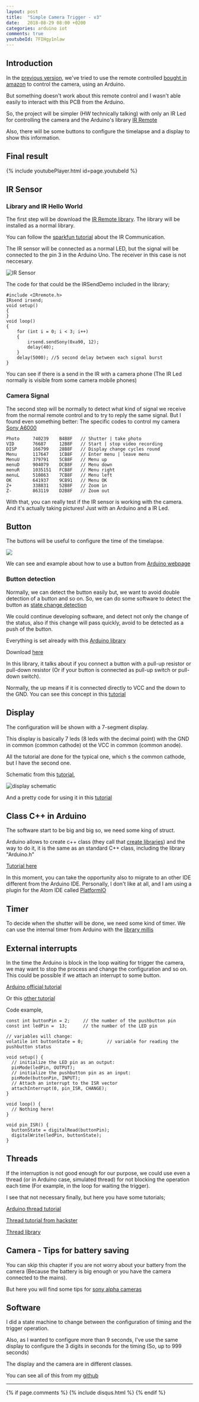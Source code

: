 ```yaml
---
layout: post
title:  "Simple Camera Trigger - v3"
date:   2018-08-29 08:00 +0200
categories: arduino iot
comments: true
youtubeId: 7FIHgy1nlaw
---
```


## Introduction
In the [previous version](https://aherrero.github.io/arduino/iot/2018/08/16/SimpleCameraTrigger-v2.html), we've tried to use the remote controlled [bought in amazon](https://www.amazon.fr/IR-Telecommande-TOOGOO-Cameras-Compact/dp/B01G37SVXG/ref=sr_1_2?ie=UTF8&qid=1534395448&sr=8-2&keywords=telecommande+sony+camera) to control the camera, using an Arduino.

But something doesn't work about this remote control and I wasn't able easily to interact with this PCB from the Arduino.

So, the project will be simpler (HW technically talking) with only an IR Led for controlling the camera and the Arduino's library [IR Remote](https://github.com/z3t0/Arduino-IRremote)

Also, there will be some buttons to configure the timelapse and a display to show this information.

## Final result

{% include youtubePlayer.html id=page.youtubeId %}


## IR Sensor
### Library and IR Hello World
The first step will be download the [IR Remote library](https://github.com/z3t0/Arduino-IRremote). The library will be installed as a normal library.

You can follow the [sparkfun tutorial](https://learn.sparkfun.com/tutorials/ir-communication) about the IR Communication.

The IR sensor will be connected as a normal LED, but the signal will be connected to the pin 3 in the Arduino Uno. The receiver in this case is not neccesary.

![IR Sensor](https://cdn.sparkfun.com/r/600-600/assets/2/b/c/9/d/5159e97fce395f6d42000000.jpg)

The code for that could be the IRSendDemo included in the library;

    #include <IRremote.h>
    IRsend irsend;
    void setup()
    {
    }
    void loop()
    {
    	for (int i = 0; i < 3; i++)
        {
    		irsend.sendSony(0xa90, 12);
    		delay(40);
    	}
    	delay(5000); //5 second delay between each signal burst
    }

You can see if there is a send in the IR with a camera phone (The IR Led normally is visible from some camera mobile phones)

### Camera Signal
The second step will be normally to detect what kind of signal we receive from the normal remote control and to try to reply the same signal. But I found even something better: The specific codes to control my camera [Sony A6000](https://diydrones.com/forum/topics/sony-a7-infrared-codes)

    Photo     740239    B4B8F   // Shutter | take photo
    VID       76687     12B8F   // Start | stop video recording
    DISP      166799    28B8F   // Display change cycles round
    Menu      117647    1CB8F   // Enter menu | leave menu
    MenuU     379791    5CB8F   // Menu up
    menuD     904079    DCB8F   // Menu down
    menuR     1035151   FCB8F   // Menu right
    menuL     510863    7CB8F   // Menu left
    OK        641937    9CB91   // Menu OK
    Z+        338831    52B8F   // Zoom in
    Z-        863119    D2B8F   // Zoom out

With that, you can really test if the IR sensor is working with the camera. And it's actually taking pictures! Just with an Arduino and a IR Led.

## Button
The buttons will be useful to configure the time of the timelapse.

![](https://cdn.sparkfun.com//assets/parts/2/6/2/9/09190-03-L.jpg)

We can see and example about how to use a button from [Arduino webpage](https://www.arduino.cc/en/tutorial/pushbutton)

### Button detection
Normally, we can detect the button easily but, we want to avoid double detection of a button and so on. So, we can do some software to detect the button as [state change detection](https://www.arduino.cc/en/Tutorial/StateChangeDetection)

We could continue developing software, and detect not only the change of the status, also if this change will pass quickly, avoid to be detected as a push of the button.

Everything is set already with this [Arduino library](https://playground.arduino.cc/Code/Button)

Download [here](https://github.com/tigoe/Button)

In this library, it talks about if you connect a button with a pull-up resistor or pull-down resistor (Or if your button is connected as pull-up switch or pull-down switch).

Normally, the up means if it is connected directly to VCC and the down to the GND. You can see this concept in this [tutorial](https://www.elprocus.com/pull-up-and-pull-down-resistors-with-applications/)

## Display
The configuration will be shown with a 7-segment display.

This display is basically 7 leds (8 leds with the decimal point) with the GND in common (common cathode) ot the VCC in common (common anode).

All the tutorial are done for the typical one, which s the common cathode, but I have the second one.

Schematic from this [tutorial](https://electronicsforu.com/resources/7-segment-display-pinout-understanding),

![display schematic](arduino-interfacing-sample-display.jpg)

And a pretty code for using it in this [tutorial](https://www.jameco.com/jameco/workshop/techtip/working-with-seven-segment-displays.html)

## Class C++ in Arduino
The software start to be big and big so, we need some king of struct.

Arduino allows to create c++ class (they call that [create libraries](https://www.arduino.cc/en/Hacking/LibraryTutorial)) and the way to do it, it is the same as an standard C++ class, including the library "Arduino.h"

[Tutorial here](http://polygondoor.com.au/creating-classes-in-c-for-arduino/)

In this moment, you can take the opportunity also to migrate to an other IDE different from the Arduino IDE.
Personally, I don't like at all, and I am using a plugin for the Atom IDE called [PlatformIO](http://docs.platformio.org/en/latest/ide/atom.html)

## Timer
To decide when the shutter will be done, we need some kind of timer. We can use the internal timer from Arduino with the [library millis](https://www.arduino.cc/reference/en/language/functions/time/millis/)

## External interrupts
In the time the Arduino is block in the loop waiting for trigger the camera, we may want to stop the process and change the configuration and so on.
This could be possible if we attach an interrupt to some button.

[Arduino official tutorial](https://www.arduino.cc/reference/en/language/functions/external-interrupts/attachinterrupt/)

Or this [other tutorial](https://www.allaboutcircuits.com/technical-articles/using-interrupts-on-arduino/)

Code example,

    const int buttonPin = 2;     // the number of the pushbutton pin
    const int ledPin =  13;      // the number of the LED pin

    // variables will change:
    volatile int buttonState = 0;         // variable for reading the pushbutton status

    void setup() {
      // initialize the LED pin as an output:
      pinMode(ledPin, OUTPUT);
      // initialize the pushbutton pin as an input:
      pinMode(buttonPin, INPUT);
      // Attach an interrupt to the ISR vector
      attachInterrupt(0, pin_ISR, CHANGE);
    }

    void loop() {
      // Nothing here!
    }

    void pin_ISR() {
      buttonState = digitalRead(buttonPin);
      digitalWrite(ledPin, buttonState);
    }

## Threads
If the interruption is not good enough for our purpose, we could use even a thread (or in Arduino case, simulated thread) for not blocking the operation each time (For example, in the loop for waiting the trigger).

I see that not necessary finally, but here you have some tutorials;

[Arduino thread tutorial](https://www.arduinolibraries.info/libraries/arduino-thread)

[Thread tutorial from hackster](https://www.hackster.io/reanimationxp/how-to-multithread-an-arduino-protothreading-tutorial-dd2c37)

[Thread library](https://github.com/ivanseidel/ArduinoThread)

## Camera - Tips for battery saving
You can skip this chapter if you are not worry about your battery from the camera (Because the battery is big enough or you have the camera connected to the mains).

But here you will find some tips for [sony alpha cameras](https://timfordphoto.com/sony-a7-battery-saving-tips/)

## Software
I did a state machine to change between the configuration of timing and the trigger operation.

Also, as I wanted to configure more than 9 seconds, I've use the same display to configure the 3 digits in seconds for the timing (So, up to 999 seconds)

The display and the camera are in different classes.

You can see all of this from my [github](https://github.com/aherrero/CAM01_SimpleCameraTrigger)


***

{% if page.comments %}
{% include disqus.html %}
{% endif %}
